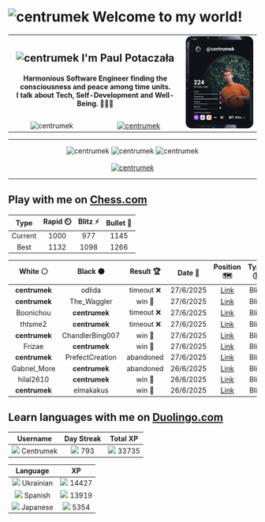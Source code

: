 <h1>
  <img
    src="https://emojis.slackmojis.com/emojis/images/1531849430/4246/blob-sunglasses.gif"
    width="30"
    alt="centrumek"
  />
  Welcome to my world!
</h1>

<table>
  <tbody>
    <tr>
      <td align="center" width="70%" colspan="2">
        <h2>
          <img
            src="https://raw.githubusercontent.com/MartinHeinz/MartinHeinz/master/wave.gif"
            width="30px"
            alt="centrumek"
          />
          I'm Paul Potaczała
        </h2>
        <h4>
          Harmonious Software Engineer finding the consciousness and peace among time units.
          <br/>
          I talk about Tech, Self-Development and Well-Being. 🌿🧘🚀
        </h4>
      </td>
      <td width="30%" rowspan="2">
        <a href="https://app.daily.dev/centrumek">
          <img
            src="./devcard.svg"
            alt="centrumek"
          />
        </a>
      </td>
    </tr>
    <tr align="center">
      <td>
        <img
          src="https://komarev.com/ghpvc/?username=centrumek&label=visitors&color=0e75b6&style=flat"
          alt="centrumek"
        >
      </td>
      <td>
        <a href="https://stackoverflow.com/users/14496012/centrumek">
          <img
            src="https://stackoverflow.com/users/flair/14496012.png?theme=dark"
            alt="centrumek"
          >
        </a>
      </td>
    </tr>
  </tbody>
</table>

---
<div align="center">
  <img 
    src="https://github-readme-stats.vercel.app/api?username=centrumek&show_icons=true&count_private=true&theme=dark&hide_border=true&hide=issues,contribs&bg_color=00000000"
    alt="centrumek"
  />
  <img
    src="https://github-readme-stats.vercel.app/api/top-langs/?username=centrumek&layout=compact&hide_border=true&theme=dark&bg_color=00000000&langs_count=6&exclude_repo=air-statistic-app"
    alt="centrumek"
  />
  <img 
    src="https://github-readme-streak-stats.herokuapp.com?user=centrumek&theme=dark&hide_border=true&background=FFFFFF00"
    alt="centrumek"
  />
  <br/>
  <br/>
  <a href="https://www.buymeacoffee.com/centrumek">
    <img
      src="https://cdn.buymeacoffee.com/buttons/v2/default-orange.png"
      height="50"
      width="210"
      alt="centrumek"
    />
  </a>
</div>

---

## Play with me on [Chess.com](https://www.chess.com/member/centrumek)

<div align="center">
<!--START_SECTION:chessStats-->
<!-- Automatically generated with https://github.com/Balastrong/chess-stats-action -->

| Type | Rapid ⏲️ | Blitz ⚡ | Bullet 🔫 |
|:---:|:---:|:---:|:---:|
| Current | 1000 | 977 | 1145 |
| Best | 1132 | 1098 | 1266 |

| White ⚪ | Black ⚫ | Result 🏆 | Date 📅 | Position 🗺️ | Type 🕕 |
|:---:|:---:|:---:|:---:|:---:|:---:|
| **centrumek** | odlida | timeout ❌ | 27/6/2025 | <a href="http://www.ee.unb.ca/cgi-bin/tervo/fen.pl?select=8/7p/5p2/p1k2p2/3R1P1P/2K1P3/8/1r6 w - - 2 46">Link</a> | Blitz |
| **centrumek** | The_Waggler | win 🥇 | 27/6/2025 | <a href="http://www.ee.unb.ca/cgi-bin/tervo/fen.pl?select=6k1/pR5p/p6N/2P5/1P3pK1/1rn4P/8/8 b - - 0 40">Link</a> | Blitz |
| Boonichou | **centrumek** | timeout ❌ | 27/6/2025 | <a href="http://www.ee.unb.ca/cgi-bin/tervo/fen.pl?select=8/p3K3/1p2B3/2p1R2p/4P3/6k1/PPP1b3/8 b - - 0 42">Link</a> | Blitz |
| thtsme2 | **centrumek** | timeout ❌ | 27/6/2025 | <a href="http://www.ee.unb.ca/cgi-bin/tervo/fen.pl?select=8/7R/8/8/k7/2K5/5P2/8 b - - 0 45">Link</a> | Blitz |
| **centrumek** | ChandlerBing007 | win 🥇 | 27/6/2025 | <a href="http://www.ee.unb.ca/cgi-bin/tervo/fen.pl?select=r2q2kr/2ppbQ1p/b1p1p1pB/p3P3/3P4/2P3PP/PP2N3/RN3RK1 b - - 3 16">Link</a> | Blitz |
| Frizae | **centrumek** | win 🥇 | 27/6/2025 | <a href="http://www.ee.unb.ca/cgi-bin/tervo/fen.pl?select=8/8/4k1qK/8/Pr6/5P2/8/1b6 w - - 11 60">Link</a> | Blitz |
| **centrumek** | PrefectCreation | abandoned  | 27/6/2025 | <a href="http://www.ee.unb.ca/cgi-bin/tervo/fen.pl?select=1r6/4k1p1/p6p/b1P5/2KP2P1/P5q1/1B6/5Q2 w - - 0 37">Link</a> | Blitz |
| Gabriel_More | **centrumek** | abandoned  | 26/6/2025 | <a href="http://www.ee.unb.ca/cgi-bin/tervo/fen.pl?select=r2q1br1/4k3/1pN1bn1n/2p3p1/p6p/2PBP2P/PPQN1PPB/1K1R3R b - - 1 22">Link</a> | Blitz |
| hilal2610 | **centrumek** | win 🥇 | 26/6/2025 | <a href="http://www.ee.unb.ca/cgi-bin/tervo/fen.pl?select=8/6k1/p5p1/1p1r1pKr/3P1P2/1P2R2P/P7/3R4 w - - 6 41">Link</a> | Blitz |
| **centrumek** | elmakakus | win 🥇 | 26/6/2025 | <a href="http://www.ee.unb.ca/cgi-bin/tervo/fen.pl?select=r4rk1/ppBb1pbp/4n1p1/3p2N1/3P4/2P3P1/PP3P1P/R2Q1RK1 b - - 0 15">Link</a> | Blitz |

<!--END_SECTION:chessStats-->
</div>

## Learn languages with me on [Duolingo.com](https://www.duolingo.com/profile/Centrumek)

<div align="center">
<!--START_SECTION:duolingoStats-->
<!-- Automatically generated with https://github.com/centrumek/duolingo-readme-stats-->

| Username | Day Streak | Total XP |
|:---:|:---:|:---:|
| <img src="https://raw.githubusercontent.com/centrumek/duolingo-readme-stats/main/assets/duolingo.png" height="12"> Centrumek | <img src="https://raw.githubusercontent.com/centrumek/duolingo-readme-stats/main/assets/streakinactive.svg" height="12"> 793 | <img src="https://raw.githubusercontent.com/centrumek/duolingo-readme-stats/main/assets/xp.svg" height="12"> 33735 | <img src="https://raw.githubusercontent.com/centrumek/duolingo-readme-stats/main/assets/xp.svg" height="12"> 0 |

| Language | XP |
|:---:|:---:|
| <img src="https://raw.githubusercontent.com/centrumek/duolingo-readme-stats/main/assets/langs/ukrainian.svg" height="12"> Ukrainian | <img src="https://raw.githubusercontent.com/centrumek/duolingo-readme-stats/main/assets/xp.svg" height="12"> 14427 |
| <img src="https://raw.githubusercontent.com/centrumek/duolingo-readme-stats/main/assets/langs/spanish.svg" height="12"> Spanish | <img src="https://raw.githubusercontent.com/centrumek/duolingo-readme-stats/main/assets/xp.svg" height="12"> 13919 |
| <img src="https://raw.githubusercontent.com/centrumek/duolingo-readme-stats/main/assets/langs/japanese.svg" height="12"> Japanese | <img src="https://raw.githubusercontent.com/centrumek/duolingo-readme-stats/main/assets/xp.svg" height="12"> 5354 |

<!--END_SECTION:duolingoStats-->
</div>
<!--
**centrumek/centrumek** is a ✨ _special_ ✨ repository because its `README.md` (this file) appears on your GitHub profile.

Here are some ideas to get you started:

- 🔭 I’m currently working on ...
- 🌱 I’m currently learning ...
- 👯 I’m looking to collaborate on ...
- 🤔 I’m looking for help with ...
- 💬 Ask me about ...
- 📫 How to reach me: ...
- 😄 Pronouns: ...
- ⚡ Fun fact: ...
-->
